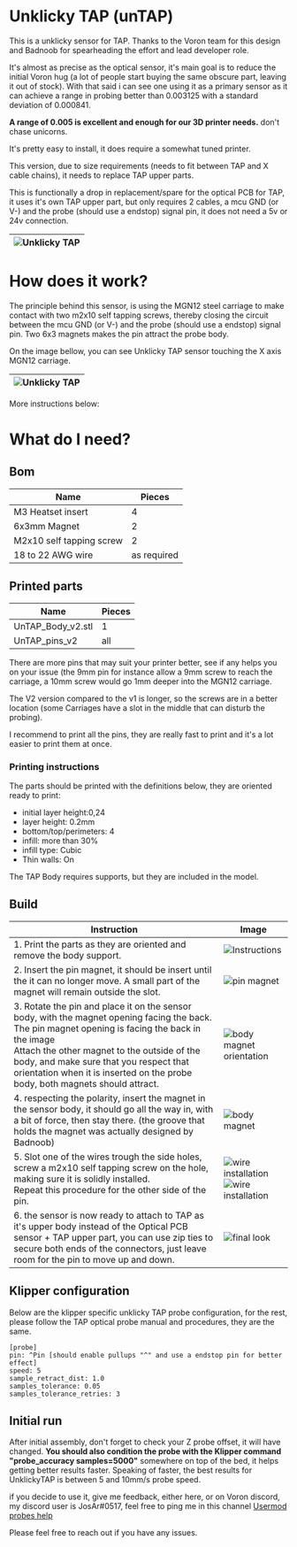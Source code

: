 # Unklicky TAP (unTAP)

This is a unklicky sensor for TAP. Thanks to the Voron team for this design and Badnoob for spearheading the effort and lead developer role.

It's almost as precise as the optical sensor, it's main goal is to reduce the initial Voron hug (a lot of people start buying the same obscure part, leaving it out of stock). With that said i can see one using it as a primary sensor as it can achieve a range in probing better than 0.003125 with a standard deviation of 0.000841.

**A range of 0.005 is excellent and enough for our 3D printer needs.** don't chase unicorns.

It's pretty easy to install, it does require a somewhat tuned printer.

This version, due to size requirements (needs to fit between TAP and X cable chains), it needs to replace TAP upper parts.

This is functionally  a drop in replacement/spare for the optical PCB for TAP, it uses it's own TAP upper part, but only requires 2 cables, a mcu GND (or V-) and the probe (should use a endstop) signal pin, it does not need a 5v or 24v connection.



| ![Unklicky TAP](./Photos/Unklicky_Tap_slim.png) |
| :---------------------------------------------: |

# How does it work?

The principle behind this sensor, is using the MGN12 steel carriage to make contact with two m2x10 self tapping screws, thereby closing the circuit between the mcu GND (or V-) and the probe (should use a endstop) signal pin.
Two 6x3 magnets makes the pin attract the probe body.

On the image bellow, you can see Unklicky TAP sensor touching the X axis MGN12 carriage.

| ![Unklicky TAP](./Photos/UnklickySlim_inaction.jpg) |
| --------------------------------------------------- |

More instructions below:

# What do I need?

## Bom
| Name | Pieces |
| ------ | ------ |
| M3 Heatset insert | 4 |
| 6x3mm Magnet | 2 |
|M2x10 self tapping screw| 2 |
|18 to 22 AWG wire| as required |



## Printed parts

| Name | Pieces |
| ------ | ------ |
| UnTAP_Body_v2.stl | 1|
|UnTAP_pins_v2| all |

There are more pins that may suit your printer better, see if any helps you on your issue (the 9mm pin for instance allow a 9mm screw to reach the carriage, a 10mm screw would go 1mm deeper into the MGN12 carriage.

The V2 version compared to the v1 is longer, so the screws are in a better location (some Carriages have a slot in the middle that can disturb the probing).

I recommend to print all the pins, they are really fast to print and it's a lot easier to print them at once.

### Printing instructions

The parts should be printed with the definitions below, they are oriented ready to print:

* initial layer height:0,24
* layer height: 0.2mm
* bottom/top/perimeters: 4
* infill: more than 30%
* infill type: Cubic
* Thin walls: On

The TAP Body requires supports, but they are included in the model.

## Build

| Instruction | Image |
| ------ | ------ |
|1. Print the parts as they are oriented and remove the body support.| ![Instructions](./Photos/Unklicky_Tap_slim_SS.png) |
|2. Insert the pin magnet, it should be insert until the it can no longer move. A small part of the magnet will remain outside the slot.| ![pin magnet](./Photos/UnklickySlim_1.jpg "Pin magnet") |
| 3. Rotate the pin and place it on the sensor body, with the magnet opening facing the back.<br />The pin magnet opening is facing the back in the image<br />Attach the other magnet to the outside of the body, and make sure that you respect that orientation when it is inserted on the probe body, both magnets should attract. |![body magnet orientation](./Photos/UnklickySlim_2.jpg "body magnet orientation")|
|4. respecting the polarity, insert the magnet in the sensor body, it should go all the way in, with a bit of force, then stay there. (the groove that holds the magnet was actually designed by Badnoob)|![body magnet](./Photos/UnklickySlim_3.jpg "body magnet")|
|5. Slot one of the wires trough the side holes, screw a m2x10 self tapping screw on the hole, making sure it is solidly installed.<br />Repeat this procedure for the other side of the pin.| ![wire installation](./Photos/UnklickySlim_4.jpg "wire installation")<br />![wire installation](./Photos/Unklicky_5.jpg "wire installation") |
|6. the sensor is now ready to attach to TAP as it's upper body instead of the Optical PCB sensor + TAP upper part, you can use zip ties to secure both ends of the connectors, just leave room for the pin to move up and down.| ![final look](./Photos/UnklickySlim_6.jpg "Final look") |

## Klipper configuration

Below are the klipper specific unklicky TAP probe configuration, for the rest, please follow the TAP optical probe manual and procedures, they are the same.

```jinja2
[probe]
pin: ^Pin [should enable pullups "^" and use a endstop pin for better effect]
speed: 5
sample_retract_dist: 1.0
samples_tolerance: 0.05
samples_tolerance_retries: 3
```

## Initial run

After initial assembly, don't forget to check your Z probe offset, it will have changed.
**You should also condition the probe with the Klipper command "probe_accuracy samples=5000"** somewhere on top of the bed, it helps getting better results faster.
Speaking of faster, the best results for UnklickyTAP is between 5 and 10mm/s probe speed.

if you decide to use it, give me feedback, either here, or on Voron discord, my discord user is JosAr#0517, feel free to ping me in this channel  [Usermod probes help](https://discord.com/channels/460117602945990666/969563854071799818)

Please feel free to reach out if you have any issues. 



